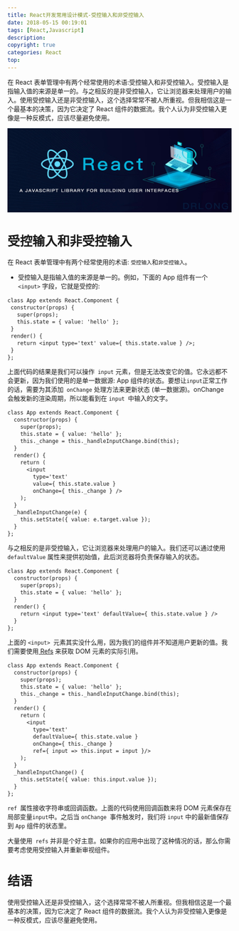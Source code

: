 ```yaml
---
title: React开发常用设计模式-受控输入和非受控输入
date: 2018-05-15 00:19:01
tags: [React,Javascript]
description: 
copyright: true
categories: React
top:
---
```

在 React 表单管理中有两个经常使用的术语:受控输入和非受控输入。受控输入是指输入值的来源是单一的。与之相反的是非受控输入，它让浏览器来处理用户的输入。使用受控输入还是非受控输入，这个选择常常不被人所重视。但我相信这是一个最基本的决策，因为它决定了 React 组件的数据流。我个人认为非受控输入更像是一种反模式，应该尽量避免使用。

![React](https://raw.githubusercontent.com/Duanruilong/phone_drl/master/image/blog/react_d.png)

<!--more-->
# 受控输入和非受控输入
在 React 表单管理中有两个经常使用的术语: `受控输入`和`非受控输入`。
* 受控输入是指输入值的来源是单一的。例如，下面的 App 组件有一个` <input>` 字段，它就是受控的:
 ```
 class App extends React.Component {
  constructor(props) {
    super(props);
    this.state = { value: 'hello' };
  }
  render() {
    return <input type='text' value={ this.state.value } />;
  }
};
```
上面代码的结果是我们可以操作` input` 元素，但是无法改变它的值。它永远都不会更新，因为我们使用的是单一数据源: App 组件的状态。要想让` input `正常工作的话，需要为其添加` onChange` 处理方法来更新状态 (单一数据源)。onChange 会触发新的渲染周期，所以能看到在 `input `中输入的文字。
```
class App extends React.Component {
  constructor(props) {
    super(props);
    this.state = { value: 'hello' };
    this._change = this._handleInputChange.bind(this);
  }
  render() {
    return (
      <input
        type='text'
        value={ this.state.value }
        onChange={ this._change } />
    );
  }
  _handleInputChange(e) {
    this.setState({ value: e.target.value });
  }
};
```
与之相反的是非受控输入，它让浏览器来处理用户的输入。我们还可以通过使用 `defaultValue` 属性来提供初始值，此后浏览器将负责保存输入的状态。
```
class App extends React.Component {
  constructor(props) {
    super(props);
    this.state = { value: 'hello' };
  }
  render() {
    return <input type='text' defaultValue={ this.state.value } />
  }
};
```
上面的 `<input> `元素其实没什么用，因为我们的组件并不知道用户更新的值。我们需要使用[ Refs](Refs) 来获取 DOM 元素的实际引用。
```
class App extends React.Component {
  constructor(props) {
    super(props);
    this.state = { value: 'hello' };
    this._change = this._handleInputChange.bind(this);
  }
  render() {
    return (
      <input
        type='text'
        defaultValue={ this.state.value }
        onChange={ this._change }
        ref={ input => this.input = input }/>
    );
  }
  _handleInputChange() {
    this.setState({ value: this.input.value });
  }
};
```
`ref `属性接收字符串或回调函数。上面的代码使用回调函数来将 DOM 元素保存在局部变量` input `中。之后当 `onChange `事件触发时，我们将 `input` 中的最新值保存到 `App` 组件的状态里。

大量使用` refs` 并非是个好主意。如果你的应用中出现了这种情况的话，那么你需要考虑使用受控输入并重新审视组件。

# 结语
使用受控输入还是非受控输入，这个选择常常不被人所重视。但我相信这是一个最基本的决策，因为它决定了 React 组件的数据流。我个人认为非受控输入更像是一种反模式，应该尽量避免使用。